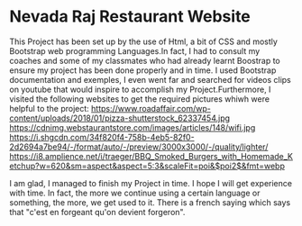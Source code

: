 # Nevada Raj Restaurant Website

This Project has been set up by the use of Html, a bit of CSS and mostly Bootstrap web programming Languages.In fact, I had to consult my coaches and some of my classmates who had already learnt Boostrap to ensure my project has been done properly and in time. I used Bootstrap documentation and exemples, I even went far and searched for videos clips on youtube that would inspire to accomplish my Project.Furthermore, I visited the following websites to get the required pictures whiwh were helpful to the project:
https://www.roadaffair.com/wp-content/uploads/2018/01/pizza-shutterstock_62337454.jpg
https://cdnimg.webstaurantstore.com/images/articles/148/wifi.jpg
https://i.shgcdn.com/34f820f4-758b-4eb5-82f0-2d2694a7be94/-/format/auto/-/preview/3000x3000/-/quality/lighter/
https://i8.amplience.net/i/traeger/BBQ_Smoked_Burgers_with_Homemade_Ketchup?w=620&sm=aspect&aspect=5:3&scaleFit=poi&$poi2$&fmt=webp

I am glad, I managed to finish my Project in time. I hope I will get experience with time. In fact, the more we continue using a certain language or something, the more, we get used to it. There is a french saying which says that "c'est en forgeant qu'on devient forgeron".
